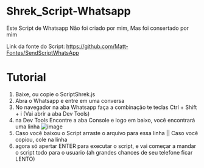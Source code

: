 # Shrek_Script-Whatsapp
Este Script de Whatsapp Não foi criado por mim, Mas foi consertado por mim


Link da fonte do Script: https://github.com/Matt-Fontes/SendScriptWhatsApp

# Tutorial

1) Baixe, ou copie o ScriptShrek.js
2) Abra o Whatsapp e entre em uma conversa
3) No navegador na aba Whatsapp faça a combinação te teclas Ctrl + Shift + i (Vai abrir a aba Dev Tools)
4) na Dev Tools Encontre a aba Console e logo em baixo, você encontrará uma linha ![image](https://user-images.githubusercontent.com/48648882/112676849-baa30480-8e47-11eb-8a39-1ca67cd8ea82.png)
5) Caso você baixou o Script arraste o arquivo para essa linha || Caso você copiou, cole na linha
6) agora só apertar ENTER para executar o script, e vai começar a mandar o script todo para o usuario (ah grandes chances de seu telefone ficar LENTO)
